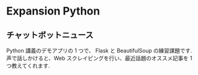 # Expansion Python

## チャットボットニュース

Python 講義のデモアプリの 1 つで、 Flask と BeautifulSoup の練習課題です.
声で話しかけると、Web スクレイピングを行い、最近話題のオススメ記事を 1 つ教えてくれます.
